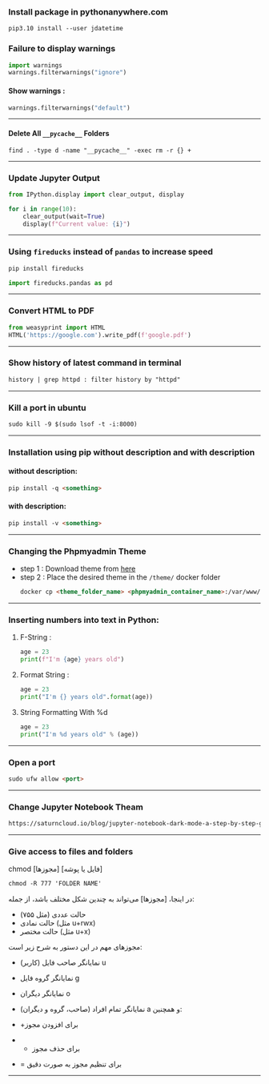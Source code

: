 ### Install package in pythonanywhere.com
```
pip3.10 install --user jdatetime
```

### Failure to display warnings

```python
import warnings
warnings.filterwarnings("ignore")
```

#### Show warnings :
```python
warnings.filterwarnings("default")
```

---
#### Delete All `__pycache__` Folders
```
find . -type d -name "__pycache__" -exec rm -r {} +
```

---

###  Update Jupyter Output
```python
from IPython.display import clear_output, display

for i in range(10):
    clear_output(wait=True)
    display(f"Current value: {i}")
```

---
### Using `fireducks` instead of `pandas` to increase speed

```bash
pip install fireducks
```

```python
import fireducks.pandas as pd
```

---

### Convert HTML to PDF

```python
from weasyprint import HTML
HTML('https://google.com').write_pdf(f'google.pdf')
```

---

### Show history of latest command in terminal

```markdown
history | grep httpd : filter history by "httpd"
```

---

### Kill a port in ubuntu

```markdown
sudo kill -9 $(sudo lsof -t -i:8000)
```

---

### Installation using pip without description and with description

#### without description:
```markdown
pip install -q <something>
```

#### with description:
```markdown
pip install -v <something>
```

---

### Changing the Phpmyadmin Theme

- step 1 : Download theme from [here](https://www.phpmyadmin.net/themes/)
- step 2 : Place the desired theme in the ```/theme/‍‍‍``` docker folder
  ```markdown
  docker cp <theme_folder_name> <phpmyadmin_container_name>:/var/www/html/themes/
  ```

---

### Inserting numbers into text in Python:

1) F-String :
   ```python
   age = 23
   print(f"I'm {age} years old")
   ```
2) Format String :
   ```python
   age = 23
   print("I'm {} years old".format(age))
   ```
3) String Formatting With %d
   ```python
   age = 23
   print("I'm %d years old" % (age))
   ```

---

### Open a port

```markdown
sudo ufw allow <port>
```

---

### Change Jupyter Notebook Theam
```markdown
https://saturncloud.io/blog/jupyter-notebook-dark-mode-a-step-by-step-guide/
```

---

### Give access to files and folders

chmod [مجوزها] [فایل یا پوشه]

```markdown
chmod -R 777 'FOLDER NAME'
```

در اینجا، [مجوزها] می‌تواند به چندین شکل مختلف باشد، از جمله:

- حالت عددی (مثل ۷۵۵)
- حالت نمادی (مثل u+rwx)
- حالت مختصر (مثل u+x)

مجوزهای مهم در این دستور به شرح زیر است:

- نمایانگر صاحب فایل (کاربر) u
- نمایانگر گروه فایل g
- نمایانگر دیگران o
- نمایانگر تمام افراد (صاحب، گروه و دیگران) a
و همچنین:

- +برای افزودن مجوز
- - برای حذف مجوز
- = برای تنظیم مجوز به صورت دقیق
 

---
